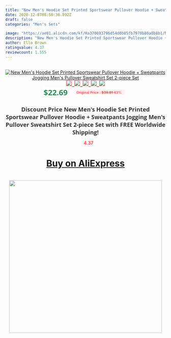 ```yaml
---
title: "New Men's Hoodie Set Printed Sportswear Pullover Hoodie + Sweatpants Jogging Men's Pullover Sweatshirt Set 2-piece Set"
date: 2020-12-8T08:50:36.892Z
draft: false
categories: "Men's Sets"

image: "https://ae01.alicdn.com/kf/Ha370693796d54d0b85fb7970b80a8b8b1/New-Men-s-Hoodie-Set-Printed-Sportswear-Pullover-Hoodie-Sweatpants-Jogging-Men-s-Pullover-Sweatshirt-Set.jpg"
description: "New Men's Hoodie Set Printed Sportswear Pullover Hoodie + Sweatpants Jogging Men's Pullover Sweatshirt Set 2-piece Set"
author: Ella Brown
ratingvalue: 4.37
reviewcount: 1.555
---
```

<br>
<div style="text-align: center;">
<a href="https://s.click.aliexpress.com/e/_AnlQBj" target="_blank" rel="nofollow noopener noreferrer"><img alt="New Men's Hoodie Set Printed Sportswear Pullover Hoodie + Sweatpants Jogging Men's Pullover Sweatshirt Set 2-piece Set" class="magnifier-image" src="https://ae01.alicdn.com/kf/Ha370693796d54d0b85fb7970b80a8b8b1/New-Men-s-Hoodie-Set-Printed-Sportswear-Pullover-Hoodie-Sweatpants-Jogging-Men-s-Pullover-Sweatshirt-Set.jpg_640x640.jpg">
<br>
<img style="border:1px solid salmon" src="https://ae01.alicdn.com/kf/Ha370693796d54d0b85fb7970b80a8b8b1/New-Men-s-Hoodie-Set-Printed-Sportswear-Pullover-Hoodie-Sweatpants-Jogging-Men-s-Pullover-Sweatshirt-Set.jpg_120x120.jpg">&nbsp;&nbsp;<img style="border:1px solid salmon" src="https://ae01.alicdn.com/kf/Hc1facc0459484672b5f7766cac0aec11Z/New-Men-s-Hoodie-Set-Printed-Sportswear-Pullover-Hoodie-Sweatpants-Jogging-Men-s-Pullover-Sweatshirt-Set.jpg_120x120.jpg">&nbsp;&nbsp;<img style="border:1px solid salmon" src="https://ae01.alicdn.com/kf/Hc601d0a84c2f47a2bb36ca64d8d0d8586/New-Men-s-Hoodie-Set-Printed-Sportswear-Pullover-Hoodie-Sweatpants-Jogging-Men-s-Pullover-Sweatshirt-Set.jpg_120x120.jpg">&nbsp;&nbsp;<img style="border:1px solid salmon" src="https://ae01.alicdn.com/kf/Hea1640fe7b214b5da424b9542fe696d8j/New-Men-s-Hoodie-Set-Printed-Sportswear-Pullover-Hoodie-Sweatpants-Jogging-Men-s-Pullover-Sweatshirt-Set.jpg_120x120.jpg">&nbsp;&nbsp;<img style="border:1px solid salmon" src="https://ae01.alicdn.com/kf/H62e85b2f84f84eca92ad274ba8a517c5D/New-Men-s-Hoodie-Set-Printed-Sportswear-Pullover-Hoodie-Sweatpants-Jogging-Men-s-Pullover-Sweatshirt-Set.jpg_120x120.jpg"></a></div><br0>
<div style="text-align: center;"><span style="background-color: white; border: 0px; box-sizing: border-box; color: seagreen; display: inline-block; font-family: &quot;open sans&quot; , &quot;arial&quot; , &quot;helvetica&quot; , sans-serif , &quot;heiti&quot;; font-size: 24px; font-stretch: inherit; font-weight: 700; line-height: inherit; margin: 0px 10px 0px 0px; padding: 0px; vertical-align: middle;">$22.69 </span>
<span style="background: rgb(255 , 241 , 241); border-radius: 3px; border: 0px; box-sizing: border-box; color: #ff4747; display: inline-block; font-family: inherit; font-size: 12px; font-stretch: inherit; font-style: inherit; font-variant: inherit; font-weight: 600; line-height: inherit; margin: 0px; padding: 2px 5px; transform: scale(0.9); vertical-align: middle;">Original Price : <b style="text-decoration: line-through;">$39.81 </b> 43%&nbsp;&nbsp;</span></div>
<h1 style="color: #333333; display: inline-block; font-family: &quot;open sans&quot; , &quot;arial&quot; , &quot;helvetica&quot; , sans-serif , &quot;heiti&quot;; font-size: 18px; font-stretch: inherit; font-weight: 700; text-align: center;">Discount Price New Men's Hoodie Set Printed Sportswear Pullover Hoodie + Sweatpants Jogging Men's Pullover Sweatshirt Set 2-piece Set with FREE Worldwide Shipping!</h1>
<div style="color: #ff4747; text-align: center;">
<img src="https://4.bp.blogspot.com/-M0ZcTcb-5uY/XleCXlxnR4I/AAAAAAAAAEc/OrjgMkXV1oMQFaCRZj5HQwOCBcu3w1FegCPcBGAYYCw/s1600/star.png" style="height: 15px;">&nbsp;<b>4.37</b></div>
<div class="button_cont" align="center"><a class="buynow_a" href="https://s.click.aliexpress.com/e/_AnlQBj" target="_blank" rel="nofollow noopener noreferrer"><H1>Buy on AliExpress</H1></a></div><br>
<div class="separator" style="clear: both; text-align: center;">
<img src="https://lh3.googleusercontent.com/-pTy5HemUv9M/XlePHvY0dAI/AAAAAAAAAE4/0nX5iRUoIWY8eMW9Dpxeirr157OZliDIgCLcBGAsYHQ/s1600/badge.gif" width="480">
</div>
